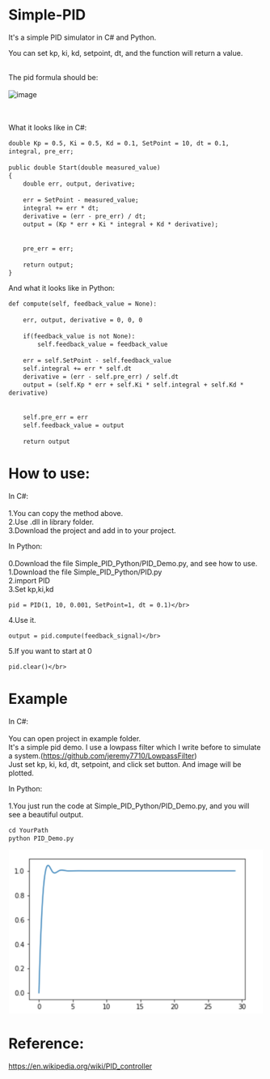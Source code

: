 # Simple-PID
It's a simple PID simulator in C# and Python.</br>

You can set kp, ki, kd, setpoint, dt, and the function will return a value.</br></br>


The pid formula should be: </br></br>
![image](https://wikimedia.org/api/rest_v1/media/math/render/svg/242b6798586d4fc1aedf7e4f92bf77416e4fc76c)

</br></br>
What it looks like in C#:

    double Kp = 0.5, Ki = 0.5, Kd = 0.1, SetPoint = 10, dt = 0.1, integral, pre_err;

    public double Start(double measured_value)
    {
        double err, output, derivative;

        err = SetPoint - measured_value;
        integral += err * dt;
        derivative = (err - pre_err) / dt;
        output = (Kp * err + Ki * integral + Kd * derivative);


        pre_err = err;

        return output;
    }

And what it looks like in Python:

    def compute(self, feedback_value = None):

        err, output, derivative = 0, 0, 0
        
        if(feedback_value is not None):
            self.feedback_value = feedback_value
            
        err = self.SetPoint - self.feedback_value
        self.integral += err * self.dt
        derivative = (err - self.pre_err) / self.dt
        output = (self.Kp * err + self.Ki * self.integral + self.Kd * derivative)


        self.pre_err = err
        self.feedback_value = output

        return output
        
# How to use:
In C#:</br></br>
1.You can copy the method above.</br>
2.Use .dll in library folder.</br>
3.Download the project and add in to your project.</br>

In Python:</br></br>
0.Download the file Simple_PID_Python/PID_Demo.py, and see how to use.</br>
1.Download the file Simple_PID_Python/PID.py</br>
2.import PID</br>
3.Set kp,ki,kd</br>
    
    pid = PID(1, 10, 0.001, SetPoint=1, dt = 0.1)</br>
4.Use it.</br>
    
    output = pid.compute(feedback_signal)</br>
5.If you want to start at 0</br>
    
    pid.clear()</br>

# Example
In C#:</br></br>
You can open project in example folder.</br>
It's a simple pid demo. 
I use a lowpass filter which I write before to simulate a system.(https://github.com/jeremy7710/LowpassFilter)</br>
Just set kp, ki, kd, dt, setpoint, and click set button.
And image will be plotted.


In Python:</br></br>
1.You just run the code at Simple_PID_Python/PID_Demo.py, and you will see a beautiful output.

    cd YourPath
    python PID_Demo.py
    
![image](https://github.com/jeremy7710/Simple-PID/blob/master/docs/images/pid.png)

# Reference:
https://en.wikipedia.org/wiki/PID_controller
